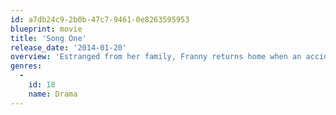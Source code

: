 ```yaml
---
id: a7db24c9-2b0b-47c7-9461-0e8263595953
blueprint: movie
title: 'Song One'
release_date: '2014-01-20'
overview: 'Estranged from her family, Franny returns home when an accident leaves her brother comatose. Retracing his life as an aspiring musician, she tracks down his favorite musician, James Forester. Against the backdrop of Brooklyn’s music scene, Franny and James develop an unexpected relationship and face the realities of their lives.'
genres:
  -
    id: 18
    name: Drama
---
```

